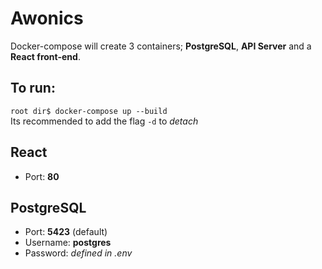 # Awonics

Docker-compose will create 3 containers; **PostgreSQL**, **API Server** and a **React front-end**.

## To run:
```root dir$ docker-compose up --build```  
Its recommended to add the flag ```-d``` to *detach* 

## React
+ Port: **80**

## PostgreSQL
+ Port: **5423** (default)  
+ Username: **postgres**  
+ Password: *defined in .env*

